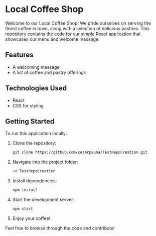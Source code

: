 # Local Coffee Shop

Welcome to our Local Coffee Shop! We pride ourselves on serving the finest coffee in town, along with a selection of delicious pastries. This repository contains the code for our simple React application that showcases our menu and welcome message.

## Features
- A welcoming message
- A list of coffee and pastry offerings

## Technologies Used
- React
- CSS for styling

## Getting Started
To run this application locally:
1. Clone the repository:
   ```bash
   git clone https://github.com/cezarpauna/TestRepoCreation.git
   ```
2. Navigate into the project folder:
   ```bash
   cd TestRepoCreation
   ```
3. Install dependencies:
   ```bash
   npm install
   ```
4. Start the development server:
   ```bash
   npm start
   ```
5. Enjoy your coffee!
   
Feel free to browse through the code and contribute!